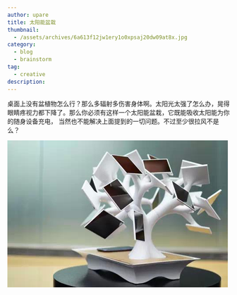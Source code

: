 ```yaml
---
author: upare
title: 太阳能盆栽
thumbnail:
  - /assets/archives/6a613f12jw1ery1o0xpsaj20dw09at8x.jpg
category:
  - blog
  - brainstorm
tag:
  - creative
description: 
---
```

桌面上没有盆植物怎么行？那么多辐射多伤害身体啊。太阳光太强了怎么办，晃得眼睛疼视力都下降了。那么你必须有这样一个太阳能盆栽，它既能吸收太阳能为你的随身设备充电， 当然也不能解决上面提到的一切问题。不过至少很拉风不是么？

![](/assets/archives/6a613f12jw1ery1o0xpsaj20dw09at8x.jpg)